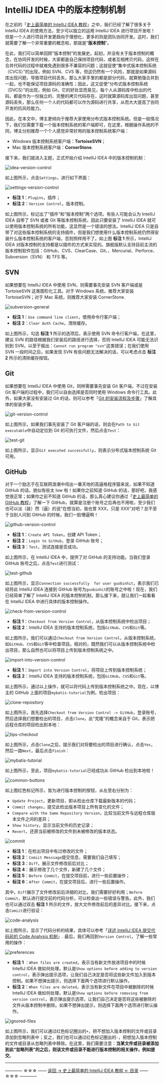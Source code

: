 # IntelliJ IDEA 中的版本控制机制

在之前的「[史上最简单的 IntelliJ IDEA 教程](https://github.com/guobinhit/intellij-idea-tutorial/blob/master/README.md)」之中，我们已经了解了很多关于 IntelliJ IDEA 的使用方法，至少可以独立的运用 IntelliJ IDEA 进行项目开发啦！但是一个人进行项目开发更趋向于理想化，更多的则是团队协同开发。这时，我们就需要了解一个非常重要的概念啦，那就是“**版本控制**”。

在此，我们可以简单回顾“版本控制”的发展史。起初，并没有关于版本控制的概念，在协同开发的时候，大家都是自己保持项目代码，或者互相拷贝代码，这样在合并代码的过程中就难免遇到很多不兼容的问题；这就促使“集中式版本控制系统（CVCS）”的出现，例如 SVN、CVS 等，但这仍然有一个风险，那就是如果源码库出现问题，导致项目代码丢失，那么大家手里的都是部分代码，就算勉强合并到一起，也不能保证项目源码的准确性；因此，这又促使“分布式版本控制系统（DVCS）”的出现，例如 Git，它的好处显而易见，每个人从源码库中检出的代码，都是作为一份独立的、完整的拷贝代码存在，这时就算源码库出现问题，甚至源码丢失，那么任何一个人的代码都可以作为源码进行共享，从而大大提高了协同开发的抗风险能力。

因此，在本文中，博主更倾向于推荐大家使用分布式版本控制系统。但是一般情况下，我们仅需要下载一个版本控制系统的客户端即可，在这里，根据操作系统的不同，博主分别推荐一个个人感觉非常好用的版本控制系统客户端：

 - Windows 版本控制系统客户端：**TortoiseSVN**；
 - Mac 版本控制系统客户端：**CornerStone**.

接下来，我们就进入主题，正式开始介绍 IntelliJ IDEA 中的版本控制机制：

![idea-version-control](https://github.com/guobinhit/intellij-idea-tutorial/blob/master/images/version-control/idea-version-control.png)

如上图所示，点击`Settings`，进行如下界面：

![settings-version-control](https://github.com/guobinhit/intellij-idea-tutorial/blob/master/images/version-control/settings-version-control.png)

 - **标注 1**：`Plugins`，插件；
 - **标注 2**：`Version Control`，版本控制。

如上图所示，标记出了“插件”和“版本控制”两个选项。有些人可能会认为 IntelliJ IDEA 自带了 SVN 或者 Git 等版本控制系统，因此只要安装了 IntelliJ IDEA 就可以使用版本控制系统的所有功能，这显然是一个错误的想法。IntelliJ IDEA 只是自带了对这些版本控制系统的支持插件，但是我们想使用什么版本控制系统仍然得安装什么版本控制系统的客户端，否则照样用不了。如上图 **标注 1** 所示，IntelliJ IDEA 对版本控制的支持都是以插件的方式来实现的。旗舰版默认支持目前主流的版本控制软件包括：GitHub、CVS、ClearCase、Git、、Mercurial、Perforce、Subversion（SVN） 和 TFS 等。


SVN
---

如果想要在 IntelliJ IDEA 中使用 SVN，则需要事先安装 SVN 客户端或是 TortoiseSVN 这类图形化工具。对于 Windows 系统，推荐大家安装 TortoiseSVN；对于 Mac 系统，则推荐大家安装 CornerStone. 

![subversion-general](https://github.com/guobinhit/intellij-idea-tutorial/blob/master/images/version-control/subversion-general.png)

 - **标注 1**：`Use command line client`，使用命令行客户端；
 - **标注 2**：`Clear Auth Cache`，清除缓存。

如上图所示，勾选 **标注 1** 所示的选项后，表示使用 SVN 命令行客户端，在这里，建议 SVN 的路径根据我们安装后的路径进行选择，否则 IntelliJ IDEA 可能无法识别到 SVN，以至于报出：`Cannot run program "svn"`这类错误；在我们使用 SVN 一段时间之后，如果发现 SVN 有些问题无法解决的话，可以考虑点击 **标注 2** 所示的清除缓存按钮。



Git
---
如果想要在 IntelliJ IDEA 中使用 Git，同样需要事先安装 Git 客户端，不过在安装 Git 客户端的过程中，我们可以自由选择是否同时使用 Windows 命令行工具。此外，如果大家没有安装过 Git 的话，则可以参考「[Git 的安装流程及步骤](http://blog.csdn.net/qq_35246620/article/details/68951724)」了解具体的安装步骤。

![git-version-control](https://github.com/guobinhit/intellij-idea-tutorial/blob/master/images/version-control/git-version-control.png)

如上图所示，如果我们事先安装了 Git 客户端的话，则会在`Path to Git executable`中自动定位到 Git 的可执行文件，然后点击`Test`：

![test-git](https://github.com/guobinhit/intellij-idea-tutorial/blob/master/images/version-control/test-git.png)

如上图所示，显示`Git executed successfully`，则表示分布式版本控制系统 Git 可用。


GitHub
------
对于一个励志于在互联网浪潮中闯出一番天地的高逼格程序猿来说，如果不知道 GitHub 的话，貌似有些太 low 啦！如果你之前知道 GitHub 的话，那好吧，我感觉很正常；如果你之前不知道 GitHub 的话，那么真心建议你通过「[史上最简单的 GitHub 教程](http://blog.csdn.net/qq_35246620/article/details/66973794)」了解一下 GitHub，就算是注册个账号之后再也不用啦，至少我们也可以淡（装）然（逼）的说“在想当初，我也曾 XXX，只是 XXX”对吧？总不至于当别人问到 GitHub 的时候，我们一脸懵逼啊！

![github-version-control](https://github.com/guobinhit/intellij-idea-tutorial/blob/master/images/version-control/github-version-control.png)

 - **标注 1**：`Create API Token`，创建 API Token；
 - **标注 2**：`Login to GitHub`，登录 GitHub 账号；
 - **标注 3**：`Test`，测试连接是否成功。

如上图所示，在 IntelliJ IDEA 中，提供了对 GitHub 的支持功能。当我们登录 GitHub 账号之后，点击`Test`进行测试：

![test-github](https://github.com/guobinhit/intellij-idea-tutorial/blob/master/images/version-control/test-github.png)

如上图所示，显示`Connection successfully  for user guobinhit`，表示我们已经将此 IntelliJ IDEA 连接到 GitHub 账号为`guobinhit`的账号之中啦！现在，我们已经简单了解了 IntelliJ IDEA 的版本控制机制，那么接下来，就让我们一起看看在 IntelliJ IDEA 中进行具体的版本控制操作。

![check-from-version-control](https://github.com/guobinhit/intellij-idea-tutorial/blob/master/images/version-control/check-from-version-control.png)

 - **标注 1**：`Checkout from Version Control`，从版本控制系统中检出项目；
 - **标注 2**：IntelliJ IDEA 支持的版本控制系统，包括`GitHub`、`CVS`和`Git`等。

如上图所示，我们可以通过`Checkout from Version Control`，从版本控制系统，如`GitHub`、`CVS`和`Git`等中检查项目。相对的，既然我们可以从版本控制系统中检出项目，那么自然也可以将项目上传到版本控制系统之中。

![import-into-version-control](https://github.com/guobinhit/intellij-idea-tutorial/blob/master/images/version-control/import-into-version-control.png)

- **标注 1**：`Import into Version Control`，将项目上传到版本控制系统；
- **标注 2**：IntelliJ IDEA 支持的版本控制系统，包括`GitHub`、`CVS`和`Git`等。

如上图所示，通过以上操作，就可以将代码上传到版本控制系统之中。现在，以博主的 GitHub 上面的项目`mybatis-tutorial`为例，检出项目：

![clone-repository](https://github.com/guobinhit/intellij-idea-tutorial/blob/master/images/version-control/clone-repository.png)

如上图所示，首先选择`Checkout from Version Control -> GitHub`，登录账号，然后选择我们想要检出的项目，点击`Clone`，此“克隆”的概念来自于 Git，表示把远程仓库的项目检出到本地：

![tips-checkout](https://github.com/guobinhit/intellij-idea-tutorial/blob/master/images/version-control/tips-checkout.png)

如上图所示，点击`Clone`之后，提示我们对将要检出的项目进行确认，点击`Yes`，然后一路`Next`，最后点击`Finish`：

![mybatis-tutorial](https://github.com/guobinhit/intellij-idea-tutorial/blob/master/images/version-control/mybatis-tutorial.png)

如上图所示，至此，项目`mybatis-tutorial`已经成功从 GitHub 检出到本地啦！

![common-buttons](https://github.com/guobinhit/intellij-idea-tutorial/blob/master/images/version-control/common-buttons.png)

如上图红色标记所示，皆为进行版本控制的按钮，从左至右分别为：

- `Update Project`，更新项目，即从检出仓库下载最新版本的代码；
- `Commit changes`，提交此检出版本项目上所有变化的文件；
- `Compare with the Same Repository Version`，比较当前文件与远程仓库版本文件之间的差异；
- `Show history`，显示当前文件的历史记录；
- `Revert`，还原当前被修改的文件到未被修改的版本状态。

![commit](https://github.com/guobinhit/intellij-idea-tutorial/blob/master/images/version-control/commit.png)

- **标注 1**：在检出项目中有过修改的文件；
- **标注 2**：`Comiit Messsage`提交信息，需要我们自己填写；
- **标注 3**：`Diff`，展示文件修改前后对比；
- **标注 4**：展示修改了几个文件，新建了几个文件；
- **标注 5**：`Before Commit`，在提交项目前，进行一些前置操作；
- **标注 6**：`After Commit`，在提交项目后，进行一些后置操作。

其中，`Diff`展示了文件修改前后详细的对比，我们需要好好利用；`Before Commit`，默认进行提交前的代码分析，可以检查出一些错误与警告。此外，我们也可以通过双击 **标注 1** 所示的文件，放大文件修改前后的差异对比。接下来，点击`Comiit`进行验证：

![code-analysis](https://github.com/guobinhit/intellij-idea-tutorial/blob/master/images/version-control/code-analysis.png)

如上图所示，显示了代码分析的结果，具体可以参考「[详述 IntelliJ IDEA 提交代码前的 Code Analysis 机制](http://blog.csdn.net/qq_35246620/article/details/77719675)」. 最后，我们再回到`Version Control`，了解一些常用的操作：

![preferences](https://github.com/guobinhit/intellij-idea-tutorial/blob/master/images/version-control/preferences.png)

- **标注 1** ：`When files are created`，表示当有新文件放进项目中的时候 IntelliJ IDEA 做如何处理，默认是`Show options before adding to version control`，表示弹出提示选项，让我们自己决定是否将这些新文件加入到版本控制。如果不想弹出提示，则选择下面两个选项进行默认操作。
- **标注 2**：`When files are deleted`，表示当有新文件在项目中被删除的时候 IntelliJ IDEA 做如何处理，默认是`Show options before removing from version control`，表示弹出提示选项，让我们自己决定是否将这些被删除的文件从版本控制中删除。如果不想弹出提示，则选择下面两个选项进行默认操作。

![ignored-files](https://github.com/guobinhit/intellij-idea-tutorial/blob/master/images/version-control/ignored-files.png)

如上图所示，我们可以通过红色标记圈出的`+`，把不想加入版本控制的文件或目录添加到忽略列表中；反之，我们也可以通过红色标记圈出的`-`，把想加入版本控制的文件或目录从忽略列表中移除。在这里，我们需要注意：**当某文件或目录被添加到此“忽略列表”的之后，则该文件或目录不能进行版本控制的相关操作，例如提交**。



----------
———— ☆☆☆ —— [返回 -> 史上最简单的 IntelliJ IDEA 教程 <- 目录](https://github.com/guobinhit/intellij-idea-tutorial/blob/master/README.md) —— ☆☆☆ ————
